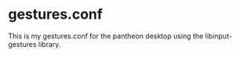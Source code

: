 # gestures.conf
This is my gestures.conf for the pantheon desktop using the libinput-gestures library.
